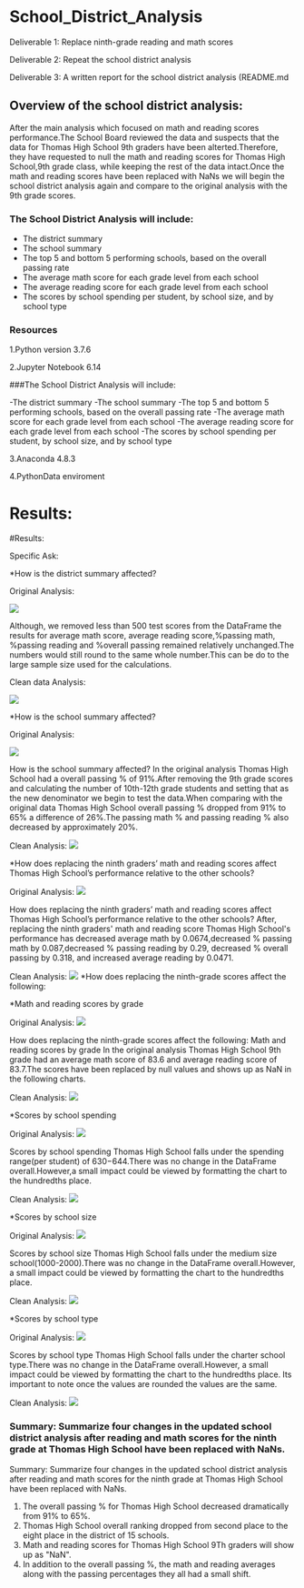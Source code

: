 
# School_District_Analysis
Deliverable 1: Replace ninth-grade reading and math scores

Deliverable 2: Repeat the school district analysis

Deliverable 3: A written report for the school district analysis (README.md

## Overview of the school district analysis: 

After the main analysis which focused on math and reading scores performance.The School Board reviewed the data and suspects that the data for Thomas High School 9th graders have been alterted.Therefore, they have requested to null the math and reading scores for Thomas High School,9th grade class, while keeping the rest of the data intact.Once the math and reading scores have been replaced with NaNs we will begin the school district analysis again and compare to the original analysis with the 9th grade scores.

### The School District Analysis will include:

- The district summary
- The school summary
- The top 5 and bottom 5 performing schools, based on the overall passing rate
- The average math score for each grade level from each school
- The average reading score for each grade level from each school
- The scores by school spending per student, by school size, and by school type

### Resources

  1.Python version 3.7.6
  
  2.Jupyter Notebook 6.14
  
###The School District Analysis will include:

-The district summary
-The school summary
-The top 5 and bottom 5 performing schools, based on the overall passing rate
-The average math score for each grade level from each school
-The average reading score for each grade level from each school
-The scores by school spending per student, by school size, and by school type

  3.Anaconda 4.8.3

  4.PythonData enviroment

# Results:
#Results:

Specific Ask:

*How is the district summary affected?

Original Analysis:

![](Images/district_summary_df_module.png)

Although, we removed less than 500 test scores from the DataFrame the results for average math score, average reading score,%passing math, %passing reading and %overall passing remained relatively unchanged.The numbers would still round to the same whole number.This can be do to the large sample size used for the calculations.

Clean data Analysis:

![](Images/district_summary_df_without_9th_THS.png)

*How is the school summary affected?

Original Analysis:

![](Images/per_school_summary_df_module.png)

How is the school summary affected?
In the original analysis Thomas High School had a overall passing % of 91%.After removing the 9th grade scores and calculating the number of 10th-12th grade students and setting that as the new denominator we begin to test the data.When comparing with the original data Thomas High School overall passing % dropped from 91% to 65% a difference of 26%.The passing math % and passing reading % also decreased by approximately 20%.

Clean Analysis:
![](Images/per_school_summary_df_without_9th_THS.png)

*How does replacing the ninth graders’ math and reading scores affect Thomas High School’s performance relative to the other schools?

Original Analysis:
![](Images/Top_schools_original.png)

How does replacing the ninth graders’ math and reading scores affect Thomas High School’s performance relative to the other schools?
After, replacing the ninth graders' math and reading score Thomas High School's performance has decreased average math by 0.0674,decreased % passing math by 0.087,decreased % passing reading by 0.29, decreased % overall passing by 0.318, and increased average reading by 0.0471.

Clean Analysis:
![](Images/Top_schools_without_9th_THS.png)
*How does replacing the ninth-grade scores affect the following:

*Math and reading scores by grade

Original Analysis:
![](Images/reading_math_average_scores_by_grade.png)

How does replacing the ninth-grade scores affect the following:
Math and reading scores by grade
In the original analysis Thomas High School 9th grade had an average math score of 83.6 and average reading score of 83.7.The scores have been replaced by null values and shows up as NaN in the following charts.

Clean Analysis:
![](Images/reading_math_average_scores_by_grade_without_9th.png)

*Scores by school spending

Original Analysis:
![](Images/spending_summary_df_original.png)

Scores by school spending
Thomas High School falls under the spending range(per student) of $630-$644.There was no change in the DataFrame overall.However,a small impact could be viewed by formatting the chart to the hundredths place.

Clean Analysis:
![](Images/spending_summary_df_without_9th.png)

*Scores by school size

Original Analysis:
![](Images/school_size_summary_df_original.png)

Scores by school size
Thomas High School falls under the medium size school(1000-2000).There was no change in the DataFrame overall.However, a small impact could be viewed by formatting the chart to the hundredths place.

Clean Analysis:
![](Images/size_summary_df_without_9th.png)

*Scores by school type

Original Analysis:
![](Images/type_summary_df_original.png)

Scores by school type
Thomas High School falls under the charter school type.There was no change in the DataFrame overall.However, a small impact could be viewed by formatting the chart to the hundredths place. Its important to note once the values are rounded the values are the same.

Clean Analysis:
![](Images/type_summary_df_without_9th.png)

### Summary: Summarize four changes in the updated school district analysis after reading and math scores for the ninth grade at Thomas High School have been replaced with NaNs.
Summary: Summarize four changes in the updated school district analysis after reading and math scores for the ninth grade at Thomas High School have been replaced with NaNs.

1. The overall passing % for Thomas High School decreased dramatically from 91% to 65%.
2. Thomas High School overall ranking dropped from second place to the eight place in the district of 15 schools.
3. Math and reading scores for Thomas High School 9Th graders will show up as "NaN".
4. In addition to the overall passing %, the math and reading averages along with the passing percentages they all had a small shift.
